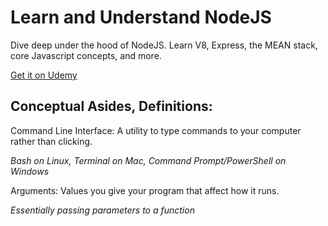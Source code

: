# Learn and Understand NodeJS

Dive deep under the hood of NodeJS. Learn V8, Express, the MEAN stack, core Javascript concepts, and more.

[Get it on Udemy](https://www.udemy.com/course/understand-nodejs/)

## Conceptual Asides, Definitions:

Command Line Interface: A utility to type commands to your computer rather than clicking.

_Bash on Linux, Terminal on Mac, Command Prompt/PowerShell on Windows_

Arguments: Values you give your program that affect how it runs.

_Essentially passing parameters to a function_
